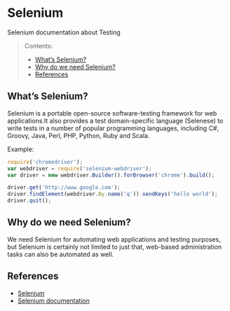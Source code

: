 # Selenium

Selenium documentation about Testing


> Contents:
> * [What’s Selenium?](#whats-selenium)
> * [Why do we need Selenium?](#why-do-we-need-selenium)
> * [References](#references)

## What’s Selenium?
Selenium is a portable open-source software-testing framework for web applications.It also provides a test domain-specific language (Selenese) to write tests in a number of popular programming languages, including C#, Groovy, Java, Perl, PHP, Python, Ruby and Scala.

Example:

```js
require('chromedriver');
var webdriver = require('selenium-webdriver');
var driver = new webdriver.Builder().forBrowser('chrome').build();

driver.get('http://www.google.com');
driver.findElement(webdriver.By.name('q')).sendKeys('hello world');
driver.quit();
```

## Why do we need Selenium?
We need Selenium for automating web applications and testing purposes, but Selenium is certainly not limited to just that, web-based administration tasks can also be automated as well.

## References
* [Selenium](http://www.seleniumhq.org)
* [Selenium documentation](http://www.seleniumhq.org/docs/)

